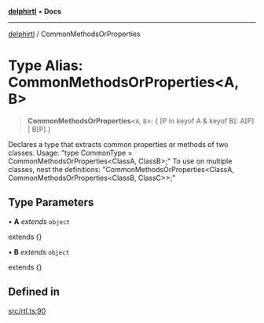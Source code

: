 [**delphirtl**](../README.md) • **Docs**

***

[delphirtl](../globals.md) / CommonMethodsOrProperties

# Type Alias: CommonMethodsOrProperties\<A, B\>

> **CommonMethodsOrProperties**\<`A`, `B`\>: \{ \[P in keyof A & keyof B\]: A\[P\] \| B\[P\] \}

Declares a type that extracts common properties or methods of two classes.
Usage: "type CommonType = CommonMethodsOrProperties<ClassA, ClassB>;"
To use on multiple classes, nest the definitions: "CommonMethodsOrProperties<ClassA, CommonMethodsOrProperties<ClassB, ClassC>>;"

## Type Parameters

• **A** *extends* `object`

extends {}

• **B** *extends* `object`

extends {}

## Defined in

[src/rtl.ts:90](https://github.com/chuacw/delphirtl/blob/99d8c44e63124381b30b888cd4b51a7f5a9f03a2/src/rtl.ts#L90)
